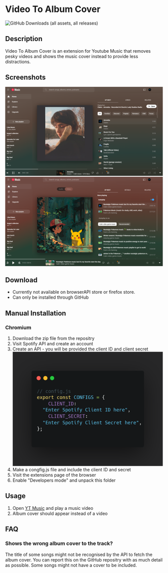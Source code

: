 # Video To Album Cover
![GitHub Downloads (all assets, all releases)](https://img.shields.io/github/downloads/1102Aryan/VideoToAlbumCover/total)


## Description
Video To Album Cover is an extension for Youtube Music that removes pesky videos and shows the music cover instead to provide less distractions.

## Screenshots
![screenshot1](Images/image-2.png)
![screenshot2](Images/image-3.png)

## Download
- Currently not available on browserAPI
 store or firefox store.
- Can only be installed through GitHub

## Manual Installation
### Chromium 
1. Download the zip file from the repositry
2. Visit Spotify API and create an account
3. Create an API - you will be provided the client ID and client secret
![config.js](Images/image-1.png)
4. Make a congfig.js file and include the client ID and secret 
5. Visit the extensions page of the browser
6. Enable "Developers mode" and unpack this folder

## Usage
1. Open [YT Music](music.youtube.com) and play a music video
2. Album cover should appear instead of a video 

## FAQ

### Shows the wrong album cover to the track?

The title of some songs might not be recognised by the API to fetch the album cover. You can report this on the GitHub repositry with as much detail as possible. Some songs might not have a cover to be included.

